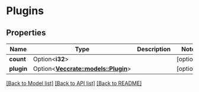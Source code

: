 # Plugins

## Properties

Name | Type | Description | Notes
------------ | ------------- | ------------- | -------------
**count** | Option<**i32**> |  | [optional]
**plugin** | Option<[**Vec<crate::models::Plugin>**](plugin.md)> |  | [optional]

[[Back to Model list]](../README.md#documentation-for-models) [[Back to API list]](../README.md#documentation-for-api-endpoints) [[Back to README]](../README.md)


